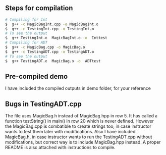 ## Steps for compilation
```sh
# Compiling for Int
$  g++ -c MagicBagInt.cpp -o MagicBagInt.o
$  g++ -c TestingInt.cpp -o TestingInt.o
# To see the output
$  g++ TestingInt.o  MagicBagInt.o -o  Inttest
# Compiling for ADT
$  g++ -c MagicBag.cpp -o MagicBag.o
$  g++ -c TestingADT.cpp -o TestingADT.o
# To see the output
$  g++ TestingADT.o  MagicBag.o -o  ADTtest
```

## Pre-compiled demo
I have included the compiled outputs in demo folder, for your reference

## Bugs in TestingADT.cpp
The file uses MagicBag.h instead of MagicBag.hpp in row 5.
It has called a function testString() in main() in row 20 which is never defined.
However the MagicBag.cpp is combatible to create strings too, in case instructor wants to test them later with modifications.
Also I have included MagicBag.h, in case instructor wants to run the TestingADT.cpp without modifications, but correct way is to include MagicBag.hpp instead.
A proper README is also attached with instructions to compile.
